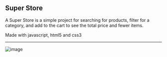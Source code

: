 ## Super Store
A Super Store is a simple project for searching for
products, filter for a category, and add to the cart to see the total price and fewer items.

Made with javascript, html5 and css3
***

![image](https://github.com/Marshalldt1/Store/assets/98995036/0234b21b-d7fa-4eed-91c4-0c910f584bda)




